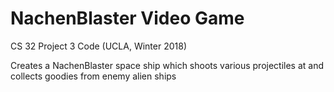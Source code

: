 # NachenBlaster Video Game

CS 32 Project 3 Code (UCLA, Winter 2018)

Creates a NachenBlaster space ship which shoots various projectiles at and collects goodies from enemy alien ships 
